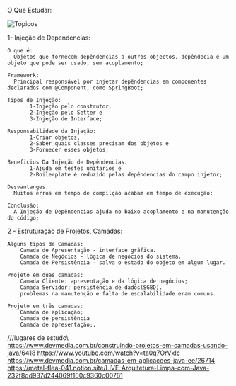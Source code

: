 O Que Estudar: 





![Tópicos](https://github.com/amandaAlvesa/Estudos-Backend-Java/assets/108950028/c61d9947-e30d-42c6-a6af-17b139e048c8)



1- Injeção de Dependencias:

    O que é: 
      Objetos que fornecem depêndencias a outros objectos, depêndecia é um objeto que pode ser usado, sem acoplamento;
    
    Framework: 
      Principal responsável por injetar depêndencias em componentes declarados com @Component, como SpringBoot;
    
    Tipos de Injeção: 
           1-Injeção pelo construtor,
           2-Injeção pelo Setter e
           3-Injeção de Interface;
    
    Responsabilidade da Injeção: 
           1-Criar objetos,
           2-Saber quais classes precisam dos objetos e
           3-Fornecer esses objetos;
    
    Beneficios Da Injeção de Depêndencias:
           1-Ajuda em testes unitarios e
           2-Boilerplate é reduzido pelas depêndencias do campo injetor;
    
    Desvantanges:
      Muitos erros em tempo de compilção acabam em tempo de execução:
  
    Conclusão: 
      A Injeção de Depêndencias ajuda no baixo acoplamento e na manutenção do código;

2 - Estruturação de Projetos, Camadas:
    
    Alguns tipos de Camadas:
        Camada de Apresentação - interface gráfica.
        Camada de Negócios - lógica de negócios do sistema. 
        Camada de Persistência - salva o estado do objeto em algum lugar.
        
    Projeto em duas camadas:
        Camada Cliente: apresentação e da lógica de negócios;
        Camada Servidor: persistência de dados(SGBD).
        problemas na manutenção e falta de escalabilidade eram comuns.
        
    Projeto em três camadas:
        Camada de aplicação;
        Camada de persistência 
        Camada de apresentação;.
    

///lugares de estudo\\\
https://www.devmedia.com.br/construindo-projetos-em-camadas-usando-java/6418
https://www.youtube.com/watch?v=ta0q7OrVxIc
https://www.devmedia.com.br/camadas-em-aplicacoes-java-ee/26714
https://metal-flea-041.notion.site/LIVE-Arquitetura-Limpa-com-Java-232f8dd937d244069f160c9360c00761

